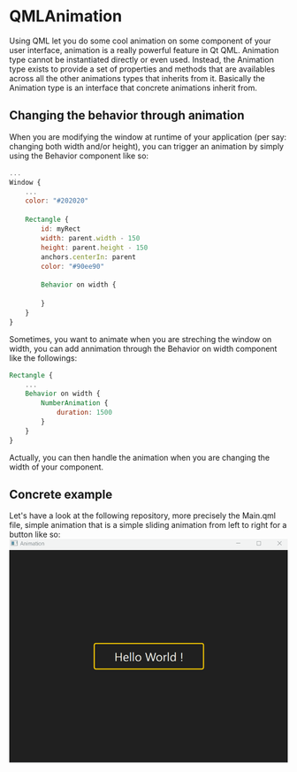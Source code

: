 # QMLAnimation

Using QML let you do some cool animation on some component of your user interface, animation is a really powerful feature in Qt QML. Animation type cannot be instantiated directly or even used. Instead, the Animation type exists to provide a set of properties and methods that are availables across all the other animations types that inherits from it. Basically the Animation type is an interface that concrete animations inherit from.

## Changing the behavior through animation

When you are modifying the window at runtime of your application (per say: changing both width and/or height), you can trigger an animation by simply using the Behavior component like so:

```QML
...
Window {
    ...
    color: "#202020"

    Rectangle {
        id: myRect
        width: parent.width - 150
        height: parent.height - 150
        anchors.centerIn: parent
        color: "#90ee90"

        Behavior on width {

        }
    }
}
```

Sometimes, you want to animate when you are streching the window on width, you can add annimation through the Behavior on width component like the followings:

```QML
Rectangle {
    ...
    Behavior on width {
        NumberAnimation {
            duration: 1500
        }
    }
}
```

Actually, you can then handle the animation when you are changing the width of your component.

## Concrete example

Let's have a look at the following repository, more precisely the Main.qml file, simple animation that is a simple sliding animation from left to right for a button like so:
![Sliding animation](./assets/Gif-MVD.gif)